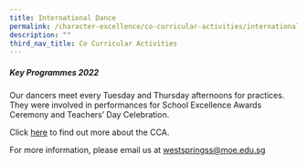 ```yaml
---
title: International Dance
permalink: /character-excellence/co-curricular-activities/international-dance/
description: ""
third_nav_title: Co Curricular Activities
---
```

##### **Key Programmes 2022**

Our dancers meet every Tuesday and Thursday afternoons for practices.  They were involved in performances for School Excellence Awards Ceremony and Teachers’ Day Celebration.

Click <a href="https://youtu.be/5kDmVgVZPCA" target="_blank">here</a> to find out more about the CCA.

For more information, please email us at [westspringss@moe.edu.sg](westspringss@moe.edu.sg)